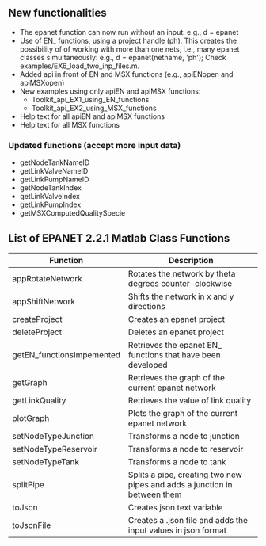 ## New functionalities
* The epanet function can now run without an input:
  e.g., d = epanet
* Use of EN_ functions, using a project handle (ph). This creates the possibility of 
  of working with more than one nets, i.e., many epanet classes simultaneously: e.g., d = epanet(netname, 'ph');
  Check examples/EX6_load_two_inp_files.m.   
* Added api in front of EN and MSX functions (e.g., apiENopen and apiMSΧopen)
* New examples using only apiEN and apiMSX functions:
  * Toolkit_api_EX1_using_EN_functions
  * Toolkit_api_EX2_using_MSX_functions
* Help text for all apiEN and apiMSX functions
* Help text for all MSX functions 


### Updated functions (accept more input data)
  * getNodeTankNameID
  * getLinkValveNameID
  * getLinkPumpNameID  
  * getNodeTankIndex 
  * getLinkValveIndex
  * getLinkPumpIndex
  * getMSXComputedQualitySpecie 



## List of EPANET 2.2.1 Matlab Class Functions
|Function|Description|
|---------|---------|
|appRotateNetwork|Rotates the network by theta degrees counter-clockwise|
|appShiftNetwork|Shifts the network in x and y directions|
|createProject|Creates an epanet project|
|deleteProject|Deletes an epanet project|
|getEN_functionsImpemented|Retrieves the epanet EN_ functions that have been developed|
|getGraph|Retrieves the graph of the current epanet network|
|getLinkQuality|Retrieves the value of link quality|
|plotGraph|Plots the graph of the current epanet network|
|setNodeTypeJunction|Transforms a node to junction|
|setNodeTypeReservoir|Transforms a node to reservoir|
|setNodeTypeTank|Transforms a node to tank|
|splitPipe|Splits a pipe, creating two new pipes and adds a junction in between them|
|toJson|Creates json text variable|
|toJsonFile|Creates a .json file and adds the input values in json format|
